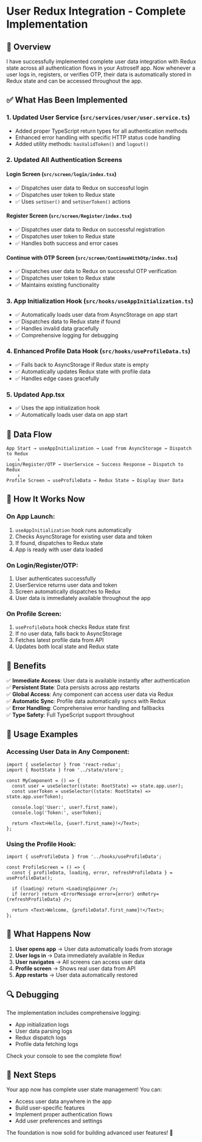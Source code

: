 # User Redux Integration - Complete Implementation

## 🎯 **Overview**

I have successfully implemented complete user data integration with Redux state across all authentication flows in your Astroself app. Now whenever a user logs in, registers, or verifies OTP, their data is automatically stored in Redux state and can be accessed throughout the app.

## ✅ **What Has Been Implemented**

### **1. Updated User Service** (`src/services/user/user.service.ts`)
- Added proper TypeScript return types for all authentication methods
- Enhanced error handling with specific HTTP status code handling
- Added utility methods: `hasValidToken()` and `logout()`

### **2. Updated All Authentication Screens**

#### **Login Screen** (`src/screen/login/index.tsx`)
- ✅ Dispatches user data to Redux on successful login
- ✅ Dispatches user token to Redux state
- ✅ Uses `setUser()` and `setUserToken()` actions

#### **Register Screen** (`src/screen/Register/index.tsx`)
- ✅ Dispatches user data to Redux on successful registration
- ✅ Dispatches user token to Redux state
- ✅ Handles both success and error cases

#### **Continue with OTP Screen** (`src/screen/ContinueWithOtp/index.tsx`)
- ✅ Dispatches user data to Redux on successful OTP verification
- ✅ Dispatches user token to Redux state
- ✅ Maintains existing functionality

### **3. App Initialization Hook** (`src/hooks/useAppInitialization.ts`)
- ✅ Automatically loads user data from AsyncStorage on app start
- ✅ Dispatches data to Redux state if found
- ✅ Handles invalid data gracefully
- ✅ Comprehensive logging for debugging

### **4. Enhanced Profile Data Hook** (`src/hooks/useProfileData.ts`)
- ✅ Falls back to AsyncStorage if Redux state is empty
- ✅ Automatically updates Redux state with profile data
- ✅ Handles edge cases gracefully

### **5. Updated App.tsx**
- ✅ Uses the app initialization hook
- ✅ Automatically loads user data on app start

## 🔄 **Data Flow**

```
App Start → useAppInitialization → Load from AsyncStorage → Dispatch to Redux
    ↓
Login/Register/OTP → UserService → Success Response → Dispatch to Redux
    ↓
Profile Screen → useProfileData → Redux State → Display User Data
```

## 📱 **How It Works Now**

### **On App Launch:**
1. `useAppInitialization` hook runs automatically
2. Checks AsyncStorage for existing user data and token
3. If found, dispatches to Redux state
4. App is ready with user data loaded

### **On Login/Register/OTP:**
1. User authenticates successfully
2. UserService returns user data and token
3. Screen automatically dispatches to Redux
4. User data is immediately available throughout the app

### **On Profile Screen:**
1. `useProfileData` hook checks Redux state first
2. If no user data, falls back to AsyncStorage
3. Fetches latest profile data from API
4. Updates both local state and Redux state

## 🎉 **Benefits**

✅ **Immediate Access**: User data is available instantly after authentication  
✅ **Persistent State**: Data persists across app restarts  
✅ **Global Access**: Any component can access user data via Redux  
✅ **Automatic Sync**: Profile data automatically syncs with Redux  
✅ **Error Handling**: Comprehensive error handling and fallbacks  
✅ **Type Safety**: Full TypeScript support throughout  

## 🔧 **Usage Examples**

### **Accessing User Data in Any Component:**
```tsx
import { useSelector } from 'react-redux';
import { RootState } from '../state/store';

const MyComponent = () => {
  const user = useSelector((state: RootState) => state.app.user);
  const userToken = useSelector((state: RootState) => state.app.userToken);
  
  console.log('User:', user?.first_name);
  console.log('Token:', userToken);
  
  return <Text>Hello, {user?.first_name}!</Text>;
};
```

### **Using the Profile Hook:**
```tsx
import { useProfileData } from '../hooks/useProfileData';

const ProfileScreen = () => {
  const { profileData, loading, error, refreshProfileData } = useProfileData();
  
  if (loading) return <LoadingSpinner />;
  if (error) return <ErrorMessage error={error} onRetry={refreshProfileData} />;
  
  return <Text>Welcome, {profileData?.first_name}!</Text>;
};
```

## 🚀 **What Happens Now**

1. **User opens app** → User data automatically loads from storage
2. **User logs in** → Data immediately available in Redux
3. **User navigates** → All screens can access user data
4. **Profile screen** → Shows real user data from API
5. **App restarts** → User data automatically restored

## 🔍 **Debugging**

The implementation includes comprehensive logging:
- App initialization logs
- User data parsing logs
- Redux dispatch logs
- Profile data fetching logs

Check your console to see the complete flow!

## 🎯 **Next Steps**

Your app now has complete user state management! You can:
- Access user data anywhere in the app
- Build user-specific features
- Implement proper authentication flows
- Add user preferences and settings

The foundation is now solid for building advanced user features! 🚀
